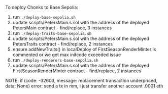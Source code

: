 To deploy Chonks to Base Sepolia:

1. run `./deploy-base-sepolia.sh`
2. update scripts/PetersMain.s.sol with the address of the deployed PetersMain contract - find/replace, 3 instances
3. run `./deploy-traits-base-sepolia.sh`
4. update scripts/PetersMain.s.sol with the address of the deployed PetersTraits contract - find/replace, 2 instances
5. ensure addNewTraits() in localDeploy of FirstSeasonRenderMinter is commented or we get max initcode exceeded issue
5. run `./deploy-renderers-base-sepolia.sh`
5. update scripts/PetersMain.s.sol with the address of the deployed FirstSeasonRenderMinter contract - find/replace, 2 instances


NOTE: if (code: -32603, message: replacement transaction underpriced, data: None) error: send a tx in mm, i just transfer another account .0001 eth

